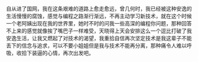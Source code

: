  自从进了国网，我在这条艰难的道路上愈走愈远，曾几何时，我已经被这种安逸的生活慢慢的腐蚀，感觉与编程之路渐行渐远，不再主动学习新技术，就在这个时候一个老阿姨出现在我的世界里，她时不时的问我一些高深的编程你问题，那种回答不上来的感觉就像挨了嘴巴子一样难受，天晓得上天会安排这么一个逗比打破了我安逸生活，让我又燃起了对技术的渴望，我重拾自信再次坚定技术是我这辈子不能丢下的信念与追求，可以不要小姐姐但是我与技术不能再分离，那种痛令人难以呼吸，收拾下装逼的心情，再次出发吧。